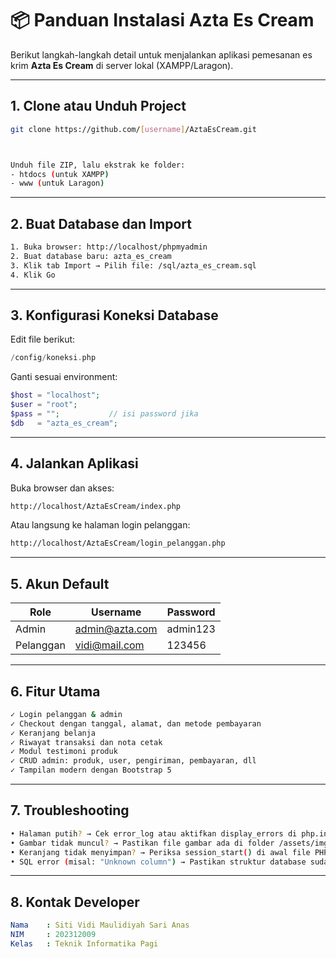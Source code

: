 # 📦 Panduan Instalasi Azta Es Cream

Berikut langkah-langkah detail untuk menjalankan aplikasi pemesanan es krim **Azta Es Cream** di server lokal (XAMPP/Laragon).

---

## 1. Clone atau Unduh Project

```bash
git clone https://github.com/[username]/AztaEsCream.git



Unduh file ZIP, lalu ekstrak ke folder:
- htdocs (untuk XAMPP)
- www (untuk Laragon)
```

---

## 2. Buat Database dan Import

```bash
1. Buka browser: http://localhost/phpmyadmin
2. Buat database baru: azta_es_cream
3. Klik tab Import → Pilih file: /sql/azta_es_cream.sql
4. Klik Go
```

---

## 3. Konfigurasi Koneksi Database

Edit file berikut:

```php
/config/koneksi.php
```

Ganti sesuai environment:

```php
$host = "localhost";
$user = "root";
$pass = "";           // isi password jika 
$db   = "azta_es_cream";
```

---

## 4. Jalankan Aplikasi

Buka browser dan akses:

```bash
http://localhost/AztaEsCream/index.php
```

Atau langsung ke halaman login pelanggan:

```bash
http://localhost/AztaEsCream/login_pelanggan.php
```

---

## 5. Akun Default

|   Role    | Username       | Password     |
|-----------|----------------|--------------|
| Admin     | admin@azta.com | admin123     |
| Pelanggan | vidi@mail.com  | 123456       |

---

## 6. Fitur Utama

```bash
✓ Login pelanggan & admin
✓ Checkout dengan tanggal, alamat, dan metode pembayaran
✓ Keranjang belanja
✓ Riwayat transaksi dan nota cetak
✓ Modul testimoni produk
✓ CRUD admin: produk, user, pengiriman, pembayaran, dll
✓ Tampilan modern dengan Bootstrap 5
```

---

## 7. Troubleshooting

```bash
• Halaman putih? → Cek error_log atau aktifkan display_errors di php.ini
• Gambar tidak muncul? → Pastikan file gambar ada di folder /assets/img
• Keranjang tidak menyimpan? → Periksa session_start() di awal file PHP
• SQL error (misal: "Unknown column") → Pastikan struktur database sudah sesuai
```

---

## 8. Kontak Developer

```yaml
Nama    : Siti Vidi Maulidiyah Sari Anas
NIM     : 202312009
Kelas   : Teknik Informatika Pagi
```